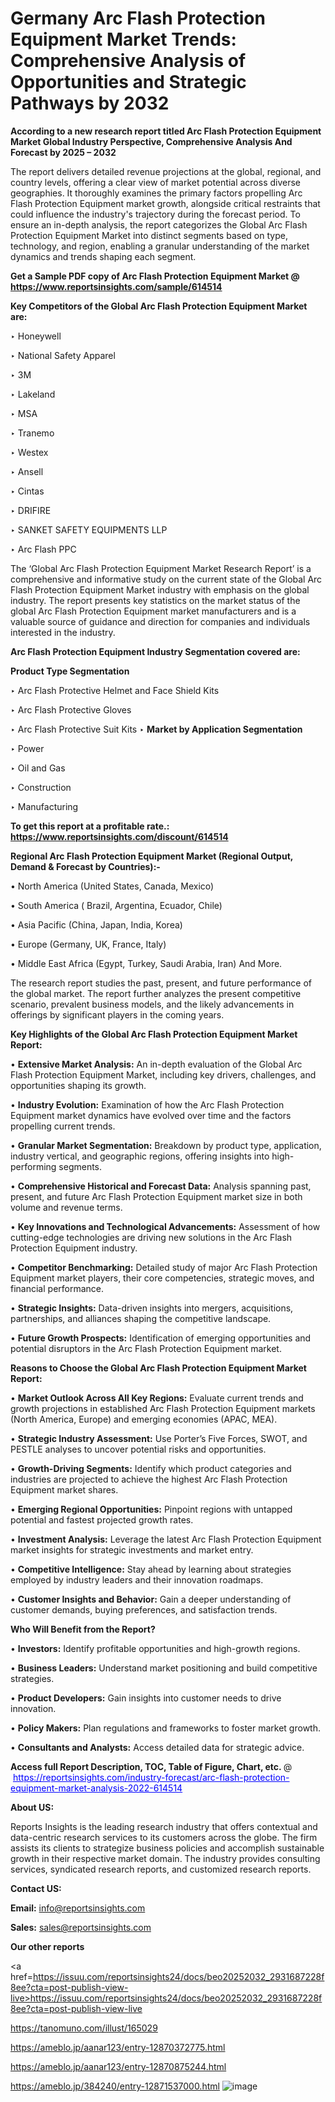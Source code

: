 # Germany Arc Flash Protection Equipment Market Trends: Comprehensive Analysis of Opportunities and Strategic Pathways by 2032

<strong>According to a new research report titled Arc Flash Protection Equipment Market Global Industry Perspective, Comprehensive Analysis And Forecast by 2025 – 2032</strong>

The report delivers detailed revenue projections at the global, regional, and country levels, offering a clear view of market potential across diverse geographies. It thoroughly examines the primary factors propelling Arc Flash Protection Equipment market growth, alongside critical restraints that could influence the industry's trajectory during the forecast period. To ensure an in-depth analysis, the report categorizes the Global Arc Flash Protection Equipment Market into distinct segments based on type, technology, and region, enabling a granular understanding of the market dynamics and trends shaping each segment.

<strong>Get a Sample PDF copy of Arc Flash Protection Equipment Market </strong><strong>@<a href=https://www.reportsinsights.com/sample/614514 style=color:#0000ff;> https://www.reportsinsights.com/sample/614514</a></strong></font>

<strong>Key Competitors of the Global Arc Flash Protection Equipment Market are:</strong>

‣ Honeywell

‣ National Safety Apparel

‣ 3M

‣ Lakeland

‣ MSA

‣ Tranemo

‣ Westex

‣ Ansell

‣ Cintas

‣ DRIFIRE

‣ SANKET SAFETY EQUIPMENTS LLP

‣ Arc Flash PPC

The ‘Global Arc Flash Protection Equipment Market Research Report’ is a comprehensive and informative study on the current state of the Global Arc Flash Protection Equipment Market industry with emphasis on the global industry. The report presents key statistics on the market status of the global Arc Flash Protection Equipment market manufacturers and is a valuable source of guidance and direction for companies and individuals interested in the industry.

<strong>Arc Flash Protection Equipment Industry Segmentation covered are:</strong>

<strong>Product Type Segmentation</strong>

‣ Arc Flash Protective Helmet and Face Shield Kits

‣ Arc Flash Protective Gloves

‣ Arc Flash Protective Suit Kits
‣ 
<strong>Market by Application Segmentation</strong>

‣ Power

‣ Oil and Gas

‣ Construction

‣ Manufacturing

<strong>To get this report at a profitable rate.: <a href=https://www.reportsinsights.com/discount/614514 style=color:#0000ff;>https://www.reportsinsights.com/discount/614514</a></strong></font>

<strong>Regional Arc Flash Protection Equipment Market (Regional Output, Demand &amp; Forecast by Countries):-</strong>

• North America (United States, Canada, Mexico)

• South America ( Brazil, Argentina, Ecuador, Chile)

• Asia Pacific (China, Japan, India, Korea)

• Europe (Germany, UK, France, Italy)

• Middle East Africa (Egypt, Turkey, Saudi Arabia, Iran) And More.

The research report studies the past, present, and future performance of the global market. The report further analyzes the present competitive scenario, prevalent business models, and the likely advancements in offerings by significant players in the coming years.

<strong>Key Highlights of the Global Arc Flash Protection Equipment Market Report:</strong>

• <strong>Extensive Market Analysis:</strong> An in-depth evaluation of the Global Arc Flash Protection Equipment Market, including key drivers, challenges, and opportunities shaping its growth.

• <strong>Industry Evolution:</strong> Examination of how the Arc Flash Protection Equipment market dynamics have evolved over time and the factors propelling current trends.

• <strong>Granular Market Segmentation:</strong> Breakdown by product type, application, industry vertical, and geographic regions, offering insights into high-performing segments.

• <strong>Comprehensive Historical and Forecast Data:</strong> Analysis spanning past, present, and future Arc Flash Protection Equipment market size in both volume and revenue terms.

• <strong>Key Innovations and Technological Advancements:</strong> Assessment of how cutting-edge technologies are driving new solutions in the Arc Flash Protection Equipment industry.

• <strong>Competitor Benchmarking:</strong> Detailed study of major Arc Flash Protection Equipment market players, their core competencies, strategic moves, and financial performance.

• <strong>Strategic Insights:</strong> Data-driven insights into mergers, acquisitions, partnerships, and alliances shaping the competitive landscape.

• <strong>Future Growth Prospects:</strong> Identification of emerging opportunities and potential disruptors in the Arc Flash Protection Equipment market.

<strong>Reasons to Choose the Global Arc Flash Protection Equipment Market Report:</strong>

• <strong>Market Outlook Across All Key Regions:</strong> Evaluate current trends and growth projections in established Arc Flash Protection Equipment markets (North America, Europe) and emerging economies (APAC, MEA).

• <strong>Strategic Industry Assessment:</strong> Use Porter’s Five Forces, SWOT, and PESTLE analyses to uncover potential risks and opportunities.

• <strong>Growth-Driving Segments:</strong> Identify which product categories and industries are projected to achieve the highest Arc Flash Protection Equipment market shares.

• <strong>Emerging Regional Opportunities:</strong> Pinpoint regions with untapped potential and fastest projected growth rates.

• <strong>Investment Analysis:</strong> Leverage the latest Arc Flash Protection Equipment market insights for strategic investments and market entry.

• <strong>Competitive Intelligence:</strong> Stay ahead by learning about strategies employed by industry leaders and their innovation roadmaps.

• <strong>Customer Insights and Behavior:</strong> Gain a deeper understanding of customer demands, buying preferences, and satisfaction trends.

<strong>Who Will Benefit from the Report?</strong>

• <strong>Investors:</strong> Identify profitable opportunities and high-growth regions.

• <strong>Business Leaders:</strong> Understand market positioning and build competitive strategies.

• <strong>Product Developers:</strong> Gain insights into customer needs to drive innovation.

• <strong>Policy Makers:</strong> Plan regulations and frameworks to foster market growth.

• <strong>Consultants and Analysts:</strong> Access detailed data for strategic advice.
</ul>
<strong>Access full Report Description, TOC, Table of Figure, Chart, etc. </strong>@  <a href=https://reportsinsights.com/industry-forecast/arc-flash-protection-equipment-market-analysis-2022-614514 style=color:#0000ff;>https://reportsinsights.com/industry-forecast/arc-flash-protection-equipment-market-analysis-2022-614514</a></font>

<strong><strong>About US</strong>:</strong>

Reports Insights is the leading research industry that offers contextual and data-centric research services to its customers across the globe. The firm assists its clients to strategize business policies and accomplish sustainable growth in their respective market domain. The industry provides consulting services, syndicated research reports, and customized research reports.

<strong>Contact US:</strong>

<p class=""""><b>Email:</b> <a href=mailto:info@reportsinsights.com>info@reportsinsights.com</a></p>
<p class=""""><b>Sales:</b> <a href=mailto:sales@reportsinsights.com>sales@reportsinsights.com</a></p>

<strong>Our other reports</strong>

<a href=https://issuu.com/reportsinsights24/docs/beo20252032_2931687228f8ee?cta=post-publish-view-live>https://issuu.com/reportsinsights24/docs/beo20252032_2931687228f8ee?cta=post-publish-view-live</a>

<a href=https://tanomuno.com/illust/165029>https://tanomuno.com/illust/165029</a>

<a href=https://ameblo.jp/aanar123/entry-12870372775.html>https://ameblo.jp/aanar123/entry-12870372775.html</a>

<a href=https://ameblo.jp/aanar123/entry-12870875244.html>https://ameblo.jp/aanar123/entry-12870875244.html</a>

<a href=https://ameblo.jp/384240/entry-12871537000.html>https://ameblo.jp/384240/entry-12871537000.html</a>
![image](https://github.com/user-attachments/assets/c12ed924-f8d1-4545-a7d8-2765510651b7)
